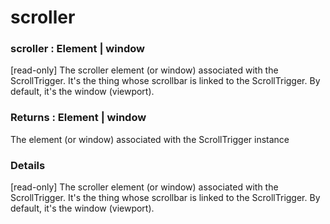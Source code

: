# scroller

### scroller : Element | window

\[read-only] The scroller element (or window) associated with the ScrollTrigger. It's the thing whose scrollbar is linked to the ScrollTrigger. By default, it's the window (viewport).

### Returns : Element | window[​](#returns--element--window "Direct link to Returns : Element | window")

The element (or window) associated with the ScrollTrigger instance

### Details[​](#details "Direct link to Details")

\[read-only] The scroller element (or window) associated with the ScrollTrigger. It's the thing whose scrollbar is linked to the ScrollTrigger. By default, it's the window (viewport).
